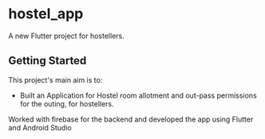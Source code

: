 # hostel_app

A new Flutter project for hostellers.

## Getting Started

This project's main aim is to:

- Built an Application for Hostel room allotment and out-pass permissions for the outing, for hostellers.


Worked with firebase for the backend and developed the app using Flutter and Android Studio
